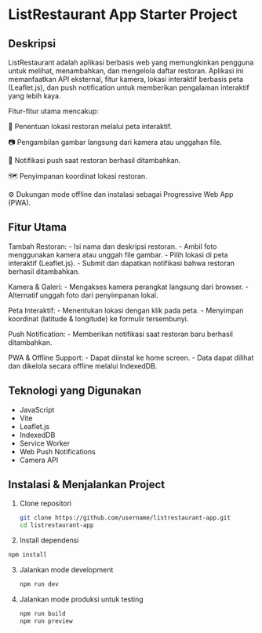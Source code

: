 # ListRestaurant App Starter Project

## Deskripsi
ListRestaurant adalah aplikasi berbasis web yang memungkinkan pengguna untuk melihat, menambahkan, dan mengelola daftar restoran. Aplikasi ini memanfaatkan API eksternal, fitur kamera, lokasi interaktif berbasis peta (Leaflet.js), dan push notification untuk memberikan pengalaman interaktif yang lebih kaya.

Fitur-fitur utama mencakup:

📍 Penentuan lokasi restoran melalui peta interaktif.

📷 Pengambilan gambar langsung dari kamera atau unggahan file.

🔔 Notifikasi push saat restoran berhasil ditambahkan.

🗺️ Penyimpanan koordinat lokasi restoran.

⚙️ Dukungan mode offline dan instalasi sebagai Progressive Web App (PWA).

## Fitur Utama
Tambah Restoran:
    - Isi nama dan deskripsi restoran.
    - Ambil foto menggunakan kamera atau unggah file gambar.
    - Pilih lokasi di peta interaktif (Leaflet.js).
    - Submit dan dapatkan notifikasi bahwa restoran berhasil ditambahkan.

Kamera & Galeri:
    - Mengakses kamera perangkat langsung dari browser.
    - Alternatif unggah foto dari penyimpanan lokal.

Peta Interaktif:
    - Menentukan lokasi dengan klik pada peta.
    - Menyimpan koordinat (latitude & longitude) ke formulir tersembunyi.

Push Notification:
    - Memberikan notifikasi saat restoran baru berhasil ditambahkan.

PWA & Offline Support:
    - Dapat diinstal ke home screen.
    - Data dapat dilihat dan dikelola secara offline melalui IndexedDB.

## Teknologi yang Digunakan
- JavaScript
- Vite
- Leaflet.js
- IndexedDB
- Service Worker
- Web Push Notifications
- Camera API

## Instalasi & Menjalankan Project
1. Clone repositori
    ```bash
    git clone https://github.com/username/listrestaurant-app.git
    cd listrestaurant-app
    ```

2. Install dependensi
  ```bash
  npm install
  ```

3. Jalankan mode development
    ```bash
    npm run dev
    ```

4. Jalankan mode produksi untuk testing    
    ```bash
    npm run build
    npm run preview
    ```
